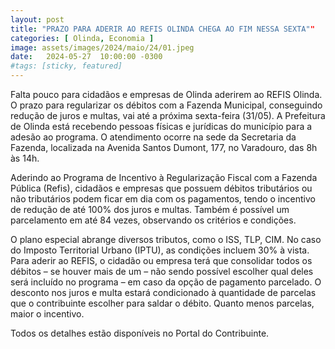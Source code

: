 ```yaml
---
layout: post
title: "PRAZO PARA ADERIR AO REFIS OLINDA CHEGA AO FIM NESSA SEXTA""
categories: [ Olinda, Economia ]
image: assets/images/2024/maio/24/01.jpeg
date:   2024-05-27  10:00:00 -0300
#tags: [sticky, featured]
---
```

Falta pouco para cidadãos e empresas de Olinda aderirem ao REFIS Olinda. O prazo para regularizar os débitos com a Fazenda Municipal, conseguindo redução de juros e multas, vai até a próxima sexta-feira (31/05). A Prefeitura de Olinda está recebendo pessoas físicas e jurídicas do município para a adesão ao programa. O atendimento ocorre na sede da Secretaria da Fazenda, localizada na Avenida Santos Dumont, 177, no Varadouro, das 8h às 14h.

Aderindo ao Programa de Incentivo à Regularização Fiscal com a Fazenda Pública (Refis), cidadãos e empresas que possuem débitos tributários ou não tributários podem ficar em dia com os pagamentos, tendo o incentivo de redução de até 100% dos juros e multas. Também é possível um parcelamento em até 84 vezes, observando os critérios e condições.

O plano especial abrange diversos tributos, como o ISS, TLP, CIM. No caso do Imposto Territorial Urbano (IPTU), as condições incluem 30% à vista. Para aderir ao REFIS, o cidadão ou empresa terá que consolidar todos os débitos – se houver mais de um – não sendo possível escolher qual deles será incluído no programa – em caso da opção de pagamento parcelado. O desconto nos juros e multa estará condicionado à quantidade de parcelas que o contribuinte escolher para saldar o débito. Quanto menos parcelas, maior o incentivo.

Todos os detalhes estão disponíveis no Portal do Contribuinte.
